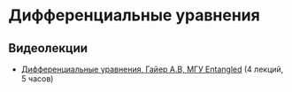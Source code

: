 # Дифференциальные уравнения

## Видеолекции

* [Дифференциальные уравнения, Гайер А.В, МГУ Entangled](https://teach-in.ru/course/entagled-diffury) (4 лекций, 5 часов)

